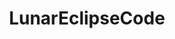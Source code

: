 ---
title: LunarEclipseCode
github: https://github.com/LunarEclipseCode
mode: dark
transition: 3s
score: 99.7
archetype:
  - Little Bit of Everything
  - Code
  - Dynamic
  - Editor's Choice
---